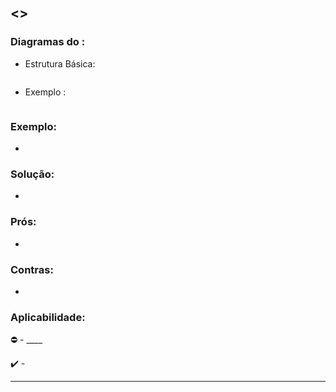 ## <>


### Diagramas do :
* Estrutura Básica:

![]()

* Exemplo :

![]()

### Exemplo:
 - 

### Solução:
 - 

### Prós:
 - 

### Contras:
 - 

### Aplicabilidade:
 :no_entry: - ____
 
 :heavy_check_mark: - 

 ---
